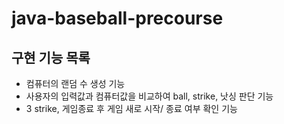 # java-baseball-precourse

## 구현 기능 목록
- 컴퓨터의 랜덤 수 생성 기능
- 사용자의 입력값과 컴퓨터값을 비교하여 ball, strike, 낫싱 판단 기능
- 3 strike, 게임종료 후 게임 새로 시작/ 종료 여부 확인 기능

